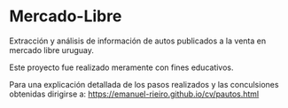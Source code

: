 # Mercado-Libre
Extracción y análisis de información de autos publicados a la venta en mercado libre uruguay.

Este proyecto fue realizado meramente con fines educativos.

Para una explicación detallada de los pasos realizados y las conculsiones obtenidas dirigirse a: https://emanuel-rieiro.github.io/cv/pautos.html 
